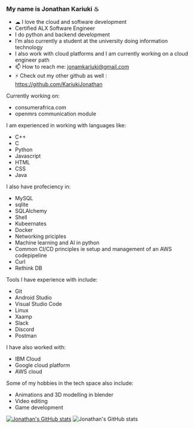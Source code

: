 ### My name is Jonathan Kariuki ♨

<!--
**JonathanSecondGithub/JonathanSecondGithub** is a ✨ _special_ ✨ repository because its `README.md` (this file) appears on your GitHub profile.

Here are some ideas to get you started:

- 🔭 I’m currently working on ...
- 🌱 I’m currently learning ...
- 👯 I’m looking to collaborate on ...
- 🤔 I’m looking for help with ...
- 💬 Ask me about ...
- 📫 How to reach me: ...
- 😄 Pronouns: ...
- ⚡ Fun fact: ...
-->


- ☁ I love the cloud and software development
- Certified ALX Software Engineer
- I do python and backend development
- I’m also currently a student at the university doing information technology
- I also work with cloud platforms and I am currently working on a cloud engineer path
- 📫 How to reach me: jonamkariuki@gmail.com
- ⚡ Check out my other github as well : https://github.com/KariukiJonathan


Currently working on:
- consumerafrica.com
- openmrs communication module

I am experienced in working with languages like:
- C++
- C
- Python
- Javascript
- HTML
- CSS
- Java

I also have profeciency in:
- MySQL 
- sqlite
- SQLAlchemy
- Shell
- Kubeernates
- Docker
- Networking priciples
- Machine learning and AI in python
- Common CI/CD principles ie setup and management of an AWS codepipeline
- Curl
- Rethink DB

Tools I have experience with include:
- Git
- Android Studio
- Visual Studio Code
- Linux
- Xaamp
- Slack
- Discord
- Postman

I have also worked with:
- IBM Cloud
- Google cloud platform
- AWS cloud

Some of my hobbies in the tech space also include:
- Animations and 3D modelling in blender
- Video editing
- Game development

[![Jonathan's GitHub stats](https://github-readme-stats.vercel.app/api?username=JonathanSecondGithub)](https://github.com/JonathanSecondGithub/github-readme-stats)
![Jonathan's GitHub stats](https://github-readme-stats.vercel.app/api?username=JonathanSecondGithub&show_icons=true)
